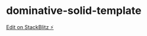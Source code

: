 # dominative-solid-template

[Edit on StackBlitz ⚡️](https://stackblitz.com/edit/nativescript-dominative-solid)